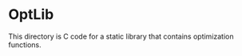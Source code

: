 
OptLib
======

This directory is C code for a static library that contains optimization 
functions.  


<!--

The only function
currently under development is the gradient method
(or method of steepest descent) for solving an 
unconstrained minimization problem.





COPIED FROM MATLIB

This directory is C code for a static library that 
delivers linear algebra functionality.  The 
functions are grouped in the following categories:

    MatIO     - Input and output capabilities
    MatManip  - Manipulations and matrix modifications
    MatVec    - Operations with vectors
    MatArith  - Arithmetic and matrix math functions
    MatProp   - Properties of a matrix
    MatDecomp - Decompositions for det() and inv()

The primary intention is to keep this as a static 
library that can be referenced throughout multiple
projects.  The command:

    ar -cvq libMat.a *.o

is used to generate the static library.  It is
included in the 'makefile' and places the 
library in the appropriate folder.

Functions for future development:
double   mat_mean    ( matrix* mat );  
matrix*  mat_meanr   ( matrix* mat );  
matrix*  mat_meanc   ( matrix* mat );  
matrix*  mat_eigval  ( matrix* mat );  
matrix*  mat_eigvec  ( matrix* mat );  
matrix*  mat_cov     ( matrix* mat );  



-->